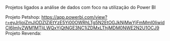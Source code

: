 Projetos ligados a análise de dados com foco na utilização do Power BI

Projeto Petshop: https://app.powerbi.com/view?r=eyJrIjoiZmJiODZlZjEtYzE5Yi00OWRhLTg5N2EtOGJkNjMwYjFmMmI0IiwidCI6ImIyZWM1MTljLWQxYjQtNGE3NC1iZDMxLThjMDM0NWE2N2U1OCJ9
Projeto Revenda:
